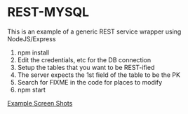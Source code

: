 # REST-MYSQL

This is an example of a generic REST service wrapper using NodeJS/Express

1. npm install
2. Edit the credentials, etc for the DB connection
3. Setup the tables that you want to be REST-ified
4. The server expects the 1st field of the table to be the PK
5. Search for FIXME in the code for places to modify
6. npm start

[Example Screen Shots](http://imgur.com/a/KboRJ)

